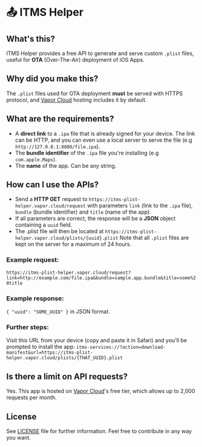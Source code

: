 # 📤 ITMS Helper

## What's this?
ITMS Helper provides a free API to generate and serve custom `.plist` files, useful for <b>OTA</b> (Over-The-Air) deployment of iOS Apps.

## Why did you make this?
The `.plist` files used for OTA deployment <b>must</b> be served with HTTPS protocol, and [Vapor Cloud](https://vapor.cloud/) hosting includes it by default.

## What are the requirements?
* A <b>direct link</b> to a `.ipa` file that is already signed for your device. The link can be HTTP, and you can even use a local server to serve the file (e.g `http://127.0.0.1:8080/file.ipa`).
* The <b>bundle identifier</b> of the `.ipa` file you're installing (e.g `com.apple.Maps`).
* The <b>name</b> of the app. Can be any string.

## How can I use the APIs?
* Send a <b>HTTP GET</b> request to `https://itms-plist-helper.vapor.cloud/request` with parameters `link` (link to the `.ipa` file), `bundle` (bundle identifier) and `title` (name of the app).
* If all parameters are correct, the response will be a <b>JSON</b> object containing a `uuid` field.
* The .plist file will then be located at `https://itms-plist-helper.vapor.cloud/plists/{uuid}.plist`
Note that all `.plist` files are kept on the server for a maximum of 24 hours.

### Example request:
`https://itms-plist-helper.vapor.cloud/request?link=http://example.com/file.ipa&bundle=sample.app.bundle&title=some%20title⁣`

### Example response:
`{ "uuid": "SOME_UUID" }` in JSON format.

### Further steps:
Visit this URL from your device (copy and paste it in Safari) and you'll be prompted to install the app: 
`itms-services://?action=download-manifest&url=https://itms-plist-helper.vapor.cloud/plists/{THAT_UUID}.plist⁣`

## Is there a limit on API requests?
Yes. This app is hosted on [Vapor Cloud](https://vapor.cloud/)'s free tier, which allows up to 2,000 requests per month.

## License
See [LICENSE](LICENSE) file for further information. Feel free to contribute in any way you want.
